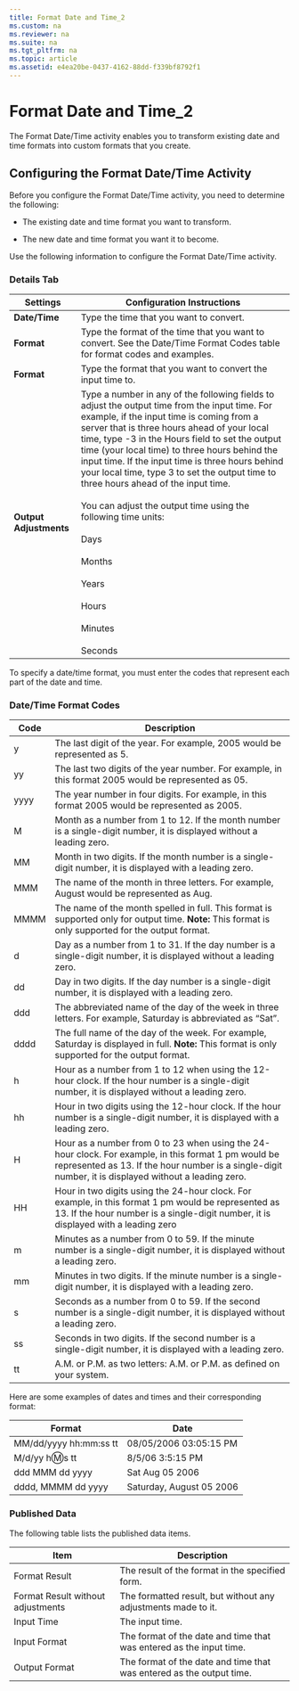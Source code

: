 ```yaml
---
title: Format Date and Time_2
ms.custom: na
ms.reviewer: na
ms.suite: na
ms.tgt_pltfrm: na
ms.topic: article
ms.assetid: e4ea20be-0437-4162-88dd-f339bf8792f1
---
```

# Format Date and Time_2
The Format Date\/Time activity enables you to transform existing date and time formats into custom formats that you create.

## Configuring the Format Date\/Time Activity
Before you configure the Format Date\/Time activity, you need to determine the following:

-   The existing date and time format you want to transform.

-   The new date and time format you want it to become.

Use the following information to configure the Format Date\/Time activity.

### Details Tab

|Settings|Configuration Instructions|
|------------|------------------------------|
|**Date\/Time**|Type the time that you want to convert.|
|**Format**|Type the format of the time that you want to convert. See the Date\/Time Format Codes table for format codes and examples.|
|**Format**|Type the format that you want to convert the input time to.|
|**Output Adjustments**|Type a number in any of the following fields to adjust the output time from the input time. For example, if the input time is coming from a server that is three hours ahead of your local time, type \-3 in the Hours field to set the output time \(your local time\) to three hours behind the input time. If the input time is three hours behind your local time, type 3 to set the output time to three hours ahead of the input time.<br /><br />You can adjust the output time using the following time units:<br /><br />Days<br /><br />Months<br /><br />Years<br /><br />Hours<br /><br />Minutes<br /><br />Seconds|

To specify a date\/time format, you must enter the codes that represent each part of the date and time.

### Date\/Time Format Codes

|Code|Description|
|--------|---------------|
|y|The last digit of the year. For example, 2005 would be represented as 5.|
|yy|The last two digits of the year number. For example, in this format 2005 would be represented as 05.|
|yyyy|The year number in four digits. For example, in this format 2005 would be represented as 2005.|
|M|Month as a number from 1 to 12. If the month number is a single\-digit number, it is displayed without a leading zero.|
|MM|Month in two digits. If the month number is a single\-digit number, it is displayed with a leading zero.|
|MMM|The name of the month in three letters. For example, August would be represented as Aug.|
|MMMM|The name of the month spelled in full. This format is supported only for output time. **Note:** This format is only supported for the output format.|
|d|Day as a number from 1 to 31. If the day number is a single\-digit number, it is displayed without a leading zero.|
|dd|Day in two digits. If the day number is a single\-digit number, it is displayed with a leading zero.|
|ddd|The abbreviated name of the day of the week in three letters. For example, Saturday is abbreviated as “Sat”.|
|dddd|The full name of the day of the week. For example, Saturday is displayed in full. **Note:** This format is only supported for the output format.|
|h|Hour as a number from 1 to 12 when using the 12\-hour clock. If the hour number is a single\-digit number, it is displayed without a leading zero.|
|hh|Hour in two digits using the 12\-hour clock. If the hour number is a single\-digit number, it is displayed with a leading zero.|
|H|Hour as a number from 0 to 23 when using the 24\-hour clock. For example, in this format 1 pm would be represented as 13. If the hour number is a single\-digit number, it is displayed without a leading zero.|
|HH|Hour in two digits using the 24\-hour clock. For example, in this format 1 pm would be represented as 13. If the hour number is a single\-digit number, it is displayed with a leading zero|
|m|Minutes as a number from 0 to 59. If the minute number is a single\-digit number, it is displayed without a leading zero.|
|mm|Minutes in two digits. If the minute number is a single\-digit number, it is displayed with a leading zero.|
|s|Seconds as a number from 0 to 59. If the second number is a single\-digit number, it is displayed without a leading zero.|
|ss|Seconds in two digits. If the second number is a single\-digit number, it is displayed with a leading zero.|
|tt|A.M. or P.M. as two letters: A.M. or P.M. as defined on your system.|

Here are some examples of dates and times and their corresponding format:

|Format|Date|
|----------|--------|
|MM\/dd\/yyyy hh:mm:ss tt|08\/05\/2006 03:05:15 PM|
|M\/d\/yy h:m:s tt|8\/5\/06 3:5:15 PM|
|ddd MMM dd yyyy|Sat Aug 05 2006|
|dddd, MMMM dd yyyy|Saturday, August 05 2006|

### Published Data
The following table lists the published data items.

|Item|Description|
|--------|---------------|
|Format Result|The result of the format in the specified form.|
|Format Result without adjustments|The formatted result, but without any adjustments made to it.|
|Input Time|The input time.|
|Input Format|The format of the date and time that was entered as the input time.|
|Output Format|The format of the date and time that was entered as the output time.|


